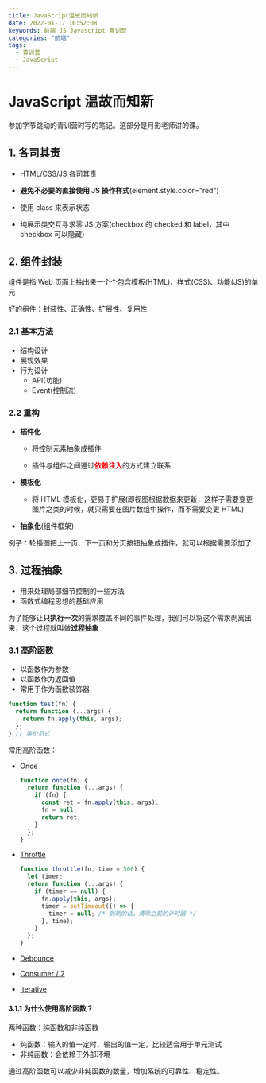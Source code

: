 ```yaml
---
title: JavaScript温故而知新
date: 2022-01-17 16:52:08
keywords: 前端 JS Javascript 青训营
categories: "前端"
tags:
  - 青训营
  - JavaScript
---
```


# JavaScript 温故而知新

参加字节跳动的青训营时写的笔记。这部分是月影老师讲的课。

## 1. 各司其责

- HTML/CSS/JS 各司其责

- **避免不必要的直接使用 JS 操作样式**(element.style.color="red")

- 使用 class 来表示状态

- 纯展示类交互寻求零 JS 方案(checkbox 的 checked 和 label，其中 checkbox 可以隐藏)

## 2. 组件封装

组件是指 Web 页面上抽出来一个个包含模板(HTML)、样式(CSS)、功能(JS)的单元

好的组件：封装性、正确性、扩展性、复用性

### 2.1 基本方法

- 结构设计
- 展现效果
- 行为设计
  - API(功能)
  - Event(控制流)

### 2.2 重构

- **插件化**

  - 将控制元素抽象成插件

  - 插件与组件之间通过<b style="color: red">依赖注入</b>的方式建立联系

- **模板化**
  - 将 HTML 模板化，更易于扩展(即视图根据数据来更新，这样子需要变更图片之类的时候，就只需要在图片数组中操作，而不需要变更 HTML)
- **抽象化**(组件框架)

例子：轮播图把上一页、下一页和分页按钮抽象成插件，就可以根据需要添加了

## 3. 过程抽象

- 用来处理局部细节控制的一些方法
- 函数式编程思想的基础应用

为了能够让**只执行一次**的需求覆盖不同的事件处理，我们可以将这个需求剥离出来，这个过程就叫做**过程抽象**

### 3.1 高阶函数

- 以函数作为参数
- 以函数作为返回值
- 常用于作为函数装饰器

```js
function test(fn) {
  return function (...args) {
    return fn.apply(this, args);
  };
} // 等价范式
```

常用高阶函数：

- Once

  ```js
  function once(fn) {
    return function (...args) {
      if (fn) {
        const ret = fn.apply(this, args);
        fn = null;
        return ret;
      }
    };
  }
  ```

- [Throttle](https://code.h5jun.com/gale/1/edit?js,output)

  ```js
  function throttle(fn, time = 500) {
    let timer;
    return function (...args) {
      if (timer == null) {
        fn.apply(this, args);
        timer = setTimeout(() => {
          timer = null; /* 到期的话，清除之前的计时器 */
        }, time);
      }
    };
  }
  ```

- [Debounce](https://code.h5jun.com/wik/edit?js,output)

- [Consumer / 2](https://code.h5jun.com/roka/7/edit?js,output)

- [Iterative](https://code.h5jun.com/kapef/edit?js,output)

#### 3.1.1 为什么使用高阶函数？

两种函数：纯函数和非纯函数

- 纯函数：输入的值一定时，输出的值一定，比较适合用于单元测试
- 非纯函数：会依赖于外部环境

通过高阶函数可以减少非纯函数的数量，增加系统的可靠性、稳定性。
